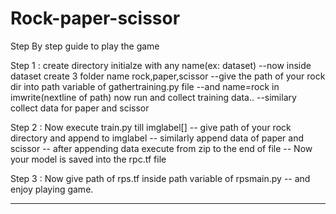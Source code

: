 # Rock-paper-scissor

Step By step guide to play the game

Step 1 : create directory initialze with any name(ex: dataset)
       --now inside dataset create 3 folder name rock,paper,scissor
       --give the path of your rock dir into path variable of gathertraining.py file
       --and name=rock in imwrite(nextline of path) now run and collect training data..
       --similary collect data for paper and scissor
     
     
     
Step 2 : Now execute train.py till imglabel[]
       -- give path of your rock directory and append to imglabel
       -- similarly append data of paper and scissor
       -- after appending data execute from zip to the end of file
       -- Now your model is saved into the rpc.tf file
    
Step 3 : Now give path of rps.tf inside path variable of rpsmain.py
       -- and enjoy playing game.
       
 ---------------------------------------------------------------------------------------------------------------------------
